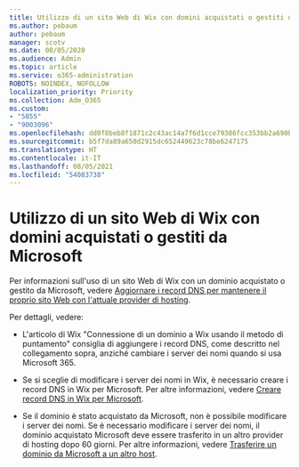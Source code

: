 ```yaml
---
title: Utilizzo di un sito Web di Wix con domini acquistati o gestiti da Microsoft
ms.author: pebaum
author: pebaum
manager: scotv
ms.date: 08/05/2020
ms.audience: Admin
ms.topic: article
ms.service: o365-administration
ROBOTS: NOINDEX, NOFOLLOW
localization_priority: Priority
ms.collection: Adm_O365
ms.custom:
- "5855"
- "9003096"
ms.openlocfilehash: dd0f8beb8f1871c2c43ac14a7f6d1cce79386fcc353bb2a690ba184904ca5857
ms.sourcegitcommit: b5f7da89a650d2915dc652449623c78be6247175
ms.translationtype: HT
ms.contentlocale: it-IT
ms.lasthandoff: 08/05/2021
ms.locfileid: "54083738"
---
```

# <a name="using-a-wix-website-with-microsoft-purchased-or-managed-domains"></a>Utilizzo di un sito Web di Wix con domini acquistati o gestiti da Microsoft

Per informazioni sull'uso di un sito Web di Wix con un dominio acquistato o gestito da Microsoft, vedere [Aggiornare i record DNS per mantenere il proprio sito Web con l'attuale provider di hosting](https://docs.microsoft.com/microsoft-365/admin/dns/update-dns-records-to-retain-current-hosting-provider).

Per dettagli, vedere: 

- L'articolo di Wix "Connessione di un dominio a Wix usando il metodo di puntamento" consiglia di aggiungere i record DNS, come descritto nel collegamento sopra, anziché cambiare i server dei nomi quando si usa Microsoft 365.

- Se si sceglie di modificare i server dei nomi in Wix, è necessario creare i record DNS in Wix per Microsoft. Per altre informazioni, vedere [Creare record DNS in Wix per Microsoft](https://docs.microsoft.com/microsoft-365/admin/dns/create-dns-records-at-wix).

- Se il dominio è stato acquistato da Microsoft, non è possibile modificare i server dei nomi. Se è necessario modificare i server dei nomi, il dominio acquistato Microsoft deve essere trasferito in un altro provider di hosting dopo 60 giorni. Per altre informazioni, vedere [Trasferire un dominio da Microsoft a un altro host](https://docs.microsoft.com/microsoft-365/admin/get-help-with-domains/transfer-a-domain-from-microsoft-to-another-host).
